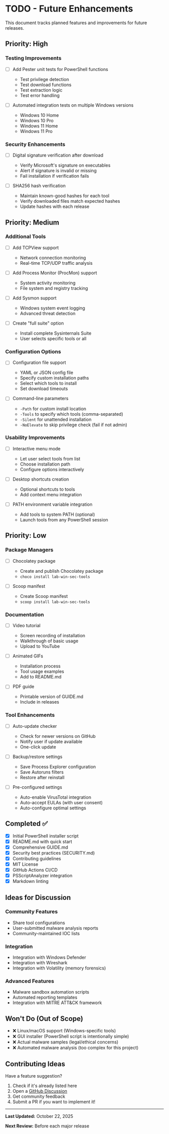 # TODO - Future Enhancements

This document tracks planned features and improvements for future releases.

## Priority: High

### Testing Improvements

- [ ] Add Pester unit tests for PowerShell functions
  - Test privilege detection
  - Test download functions
  - Test extraction logic
  - Test error handling

- [ ] Automated integration tests on multiple Windows versions
  - Windows 10 Home
  - Windows 10 Pro
  - Windows 11 Home  
  - Windows 11 Pro

### Security Enhancements

- [ ] Digital signature verification after download
  - Verify Microsoft's signature on executables
  - Alert if signature is invalid or missing
  - Fail installation if verification fails

- [ ] SHA256 hash verification
  - Maintain known-good hashes for each tool
  - Verify downloaded files match expected hashes
  - Update hashes with each release

## Priority: Medium

### Additional Tools

- [ ] Add TCPView support
  - Network connection monitoring
  - Real-time TCP/UDP traffic analysis

- [ ] Add Process Monitor (ProcMon) support
  - System activity monitoring
  - File system and registry tracking

- [ ] Add Sysmon support
  - Windows system event logging
  - Advanced threat detection

- [ ] Create "full suite" option
  - Install complete Sysinternals Suite
  - User selects specific tools or all

### Configuration Options

- [ ] Configuration file support
  - YAML or JSON config file
  - Specify custom installation paths
  - Select which tools to install
  - Set download timeouts

- [ ] Command-line parameters
  - `-Path` for custom install location
  - `-Tools` to specify which tools (comma-separated)
  - `-Silent` for unattended installation
  - `-NoElevate` to skip privilege check (fail if not admin)

### Usability Improvements

- [ ] Interactive menu mode
  - Let user select tools from list
  - Choose installation path
  - Configure options interactively

- [ ] Desktop shortcuts creation
  - Optional shortcuts to tools
  - Add context menu integration

- [ ] PATH environment variable integration
  - Add tools to system PATH (optional)
  - Launch tools from any PowerShell session

## Priority: Low

### Package Managers

- [ ] Chocolatey package
  - Create and publish Chocolatey package
  - `choco install lab-win-sec-tools`

- [ ] Scoop manifest
  - Create Scoop manifest
  - `scoop install lab-win-sec-tools`

### Documentation

- [ ] Video tutorial
  - Screen recording of installation
  - Walkthrough of basic usage
  - Upload to YouTube

- [ ] Animated GIFs
  - Installation process
  - Tool usage examples
  - Add to README.md

- [ ] PDF guide
  - Printable version of GUIDE.md
  - Include in releases

### Tool Enhancements

- [ ] Auto-update checker
  - Check for newer versions on GitHub
  - Notify user if update available
  - One-click update

- [ ] Backup/restore settings
  - Save Process Explorer configuration
  - Save Autoruns filters
  - Restore after reinstall

- [ ] Pre-configured settings
  - Auto-enable VirusTotal integration
  - Auto-accept EULAs (with user consent)
  - Auto-configure optimal settings

## Completed ✅

- [x] Initial PowerShell installer script
- [x] README.md with quick start
- [x] Comprehensive GUIDE.md
- [x] Security best practices (SECURITY.md)
- [x] Contributing guidelines
- [x] MIT License
- [x] GitHub Actions CI/CD
- [x] PSScriptAnalyzer integration
- [x] Markdown linting

## Ideas for Discussion

### Community Features

- Share tool configurations
- User-submitted malware analysis reports
- Community-maintained IOC lists

### Integration

- Integration with Windows Defender
- Integration with Wireshark
- Integration with Volatility (memory forensics)

### Advanced Features

- Malware sandbox automation scripts
- Automated reporting templates
- Integration with MITRE ATT&CK framework

## Won't Do (Out of Scope)

- ❌ Linux/macOS support (Windows-specific tools)
- ❌ GUI installer (PowerShell script is intentionally simple)
- ❌ Actual malware samples (legal/ethical concerns)
- ❌ Automated malware analysis (too complex for this project)

## Contributing Ideas

Have a feature suggestion?

1. Check if it's already listed here
2. Open a [GitHub Discussion](https://github.com/GrandDay/lab-win-sec-tools/discussions)
3. Get community feedback
4. Submit a PR if you want to implement it!

---

**Last Updated:** October 22, 2025

**Next Review:** Before each major release
